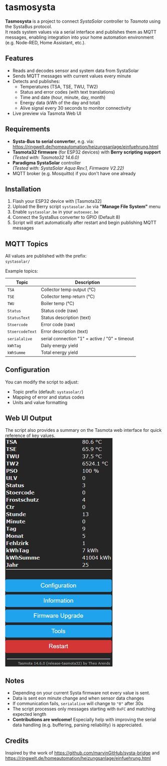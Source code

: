 # tasmosysta

**Tasmosysta** is a project to connect *SystaSolar* controller to *Tasmota* using the SystaBus protocol.  
It reads system values via a serial interface and publishes them as MQTT messages, enabling integration into your home automation environment (e.g. Node-RED, Home Assistant, etc.).

## Features

- Reads and decodes sensor and system data from SystaSolar
- Sends MQTT messages with current values every minute
- Detects and publishes:
  - Temperatures (TSA, TSE, TWU, TW2)
  - Status and error codes (with text translations)
  - Time and date (hour, minute, day, month)
  - Energy data (kWh of the day and total)
  - Alive signal every 30 seconds to monitor connectivity
- Live preview via Tasmota Web UI

## Requirements

- **Systa-Bus to serial converter**, e.g. via:  
  https://ringwelt.de/homeautomation/heizungsanlage/einfuehrung.html
- **Tasmota32 firmware** (for ESP32 devices) with **Berry scripting support**
  _(Tested with: Tasmota32 14.6.0)_
- **Paradigma SystaSolar** controller  
  _(Tested with: SystaSolar Aqua Rev.1, Firmware V2.22)_
- MQTT broker (e.g. Mosquitto) if you don't have one already

## Installation

1. Flash your ESP32 device with [Tasmota32]
2. Upload the Berry script `systasolar.be` via **"Manage File System"** menu
3. Enable `systasolar.be` in your `autoexec.be`
4. Connect the SystaBus converter to GPIO (Default 8)
5. Script will start automatically after restart and begin publishing MQTT messages

## MQTT Topics

All values are published with the prefix:  
`systasolar/`

Example topics:

| Topic                       | Description                     |
|-----------------------------|---------------------------------|
| `TSA`            | Collector temp output (°C)      |
| `TSE`            | Collector temp return (°C)      |
| `TWU`            | Boiler temp (°C)             |
| `Status`         | Status code (raw)              |
| `StatusText`     | Status description (text)       |
| `Stoercode`      | Error code (raw)                |
| `StoercodeText`  | Error description (text)        |
| `serialalive`    | serial connection "1" = active / "0" = timeout    |
| `kWhTag`         | Daily energy yield              |
| `kWhSumme`       | Total energy yield              |

## Configuration

You can modify the script to adjust:
- Topic prefix (default: `systasolar/`)
- Mapping of error and status codes
- Units and value formatting

## Web UI Output

The script also provides a summary on the Tasmota web interface for quick reference of key values.
![Vorschau der Anzeige](img/tasmota-ui.png)

## Notes

- Depending on your current Systa firmware not every value is sent. 
- Data is sent eon minute change and when sensor data changes
- If communication fails, `serialalive` will change to `"0"` after 30s
- The script processes only messages starting with `0xFC` and matching expected length
-  **Contributions are welcome!** Especially help with improving the serial data handling (e.g. buffering, parsing reliability) is appreciated.

## Credits

Inspired by the work of https://github.com/marvinGitHub/systa-bridge and https://ringwelt.de/homeautomation/heizungsanlage/einfuehrung.html
